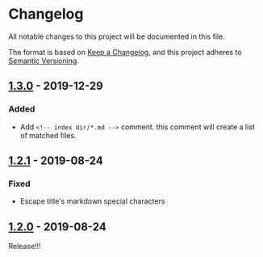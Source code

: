 # Changelog

All notable changes to this project will be documented in this file.

The format is based on [Keep a Changelog](https://keepachangelog.com/en/1.0.0/),
and this project adheres to [Semantic Versioning](https://semver.org/spec/v2.0.0.html).

## [1.3.0] - 2019-12-29
### Added
- Add `<!-- index dir/*.md -->` comment. this comment will create a list of matched files.

## [1.2.1] - 2019-08-24
### Fixed 
- Escape title's markdown special characters

## [1.2.0] - 2019-08-24

Release!!!

[1.3.0]: https://github.com/react-zeroconfig/react-zeroconfig/compare/1.2.1...1.3.0
[1.2.1]: https://github.com/react-zeroconfig/react-zeroconfig/compare/1.2.0...1.2.1
[1.2.0]: https://github.com/iamssen/markdown-source-import/releases/tag/1.2.0